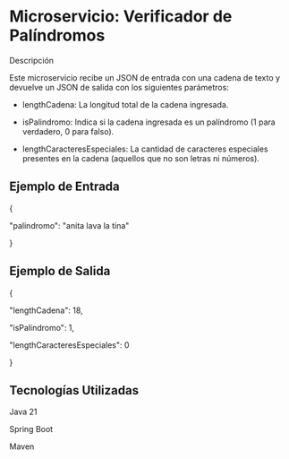 # Microservicio: Verificador de Palíndromos
Descripción

Este microservicio recibe un JSON de entrada con una cadena de texto y devuelve un JSON de salida con los siguientes parámetros:

- lengthCadena: La longitud total de la cadena ingresada.

- isPalindromo: Indica si la cadena ingresada es un palíndromo (1 para verdadero, 0 para falso).

- lengthCaracteresEspeciales: La cantidad de caracteres especiales presentes en la cadena (aquellos que no son letras ni números).

## Ejemplo de Entrada

{


  "palindromo": "anita lava la tina"

}

## Ejemplo de Salida
{

  "lengthCadena": 18,

  "isPalindromo": 1,
  
  "lengthCaracteresEspeciales": 0

}

## Tecnologías Utilizadas
Java 21

Spring Boot

Maven

